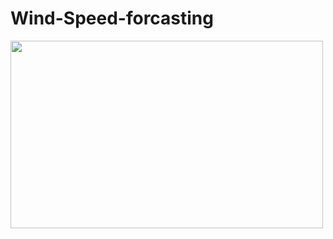 # Wind-Speed-forcasting

<img src="https://drive.google.com/uc?export=view&id=1QbXVAuoBcObjWGssHS5blmOfp2JGt_yw" width="500" height="300">
